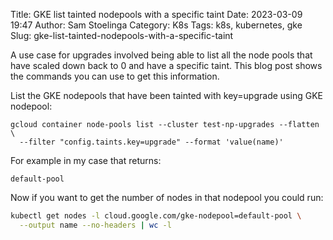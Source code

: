 Title: GKE list tainted nodepools with a specific taint
Date: 2023-03-09 19:47
Author: Sam Stoelinga
Category: K8s
Tags: k8s, kubernetes, gke
Slug: gke-list-tainted-nodepools-with-a-specific-taint

A use case for upgrades involved being able to list all the node pools
that have scaled down back to 0 and have a specific taint. This blog post
shows the commands you can use to get this information.

List the GKE nodepools that have been tainted with key=upgrade using GKE nodepool:
```
gcloud container node-pools list --cluster test-np-upgrades --flatten \
  --filter "config.taints.key=upgrade" --format 'value(name)'
```

For example in my case that returns:
```
default-pool
```

Now if you want to get the number of nodes in that nodepool you could run:
```sh
kubectl get nodes -l cloud.google.com/gke-nodepool=default-pool \
  --output name --no-headers | wc -l
```

